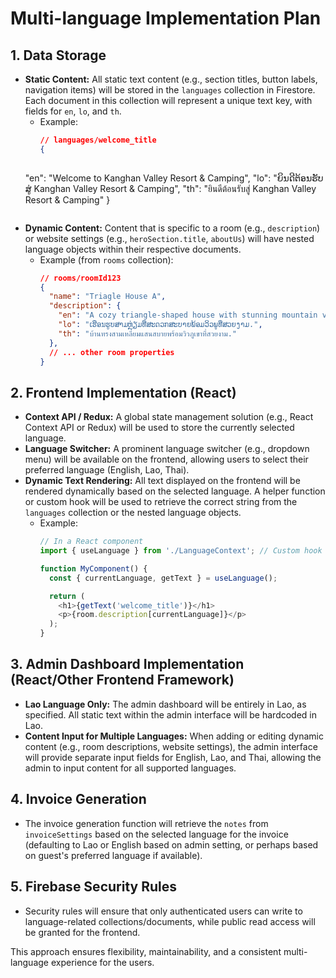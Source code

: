 # Multi-language Implementation Plan

## 1. Data Storage
- **Static Content:** All static text content (e.g., section titles, button labels, navigation items) will be stored in the `languages` collection in Firestore. Each document in this collection will represent a unique text key, with fields for `en`, `lo`, and `th`.
  - Example:
    ```json
    // languages/welcome_title
    {
      


  "en": "Welcome to Kanghan Valley Resort & Camping",
      "lo": "ຍິນດີຕ້ອນຮັບສູ່ Kanghan Valley Resort & Camping",
      "th": "ยินดีต้อนรับสู่ Kanghan Valley Resort & Camping"
    }
    ```
- **Dynamic Content:** Content that is specific to a room (e.g., `description`) or website settings (e.g., `heroSection.title`, `aboutUs`) will have nested language objects within their respective documents.
  - Example (from `rooms` collection):
    ```json
    // rooms/roomId123
    {
      "name": "Triagle House A",
      "description": {
        "en": "A cozy triangle-shaped house with stunning mountain views.",
        "lo": "ເຮືອນຮູບສາມຫຼ່ຽມທີ່ສະດວກສະບາຍພ້ອມວິວພູທີ່ສວຍງາມ.",
        "th": "บ้านทรงสามเหลี่ยมแสนสบายพร้อมวิวภูเขาที่สวยงาม."
      },
      // ... other room properties
    }
    ```

## 2. Frontend Implementation (React)
- **Context API / Redux:** A global state management solution (e.g., React Context API or Redux) will be used to store the currently selected language.
- **Language Switcher:** A prominent language switcher (e.g., dropdown menu) will be available on the frontend, allowing users to select their preferred language (English, Lao, Thai).
- **Dynamic Text Rendering:** All text displayed on the frontend will be rendered dynamically based on the selected language. A helper function or custom hook will be used to retrieve the correct string from the `languages` collection or the nested language objects.
  - Example:
    ```javascript
    // In a React component
    import { useLanguage } from './LanguageContext'; // Custom hook

    function MyComponent() {
      const { currentLanguage, getText } = useLanguage();

      return (
        <h1>{getText('welcome_title')}</h1>
        <p>{room.description[currentLanguage]}</p>
      );
    }
    ```

## 3. Admin Dashboard Implementation (React/Other Frontend Framework)
- **Lao Language Only:** The admin dashboard will be entirely in Lao, as specified. All static text within the admin interface will be hardcoded in Lao.
- **Content Input for Multiple Languages:** When adding or editing dynamic content (e.g., room descriptions, website settings), the admin interface will provide separate input fields for English, Lao, and Thai, allowing the admin to input content for all supported languages.

## 4. Invoice Generation
- The invoice generation function will retrieve the `notes` from `invoiceSettings` based on the selected language for the invoice (defaulting to Lao or English based on admin setting, or perhaps based on guest's preferred language if available).

## 5. Firebase Security Rules
- Security rules will ensure that only authenticated users can write to language-related collections/documents, while public read access will be granted for the frontend.

This approach ensures flexibility, maintainability, and a consistent multi-language experience for the users.

